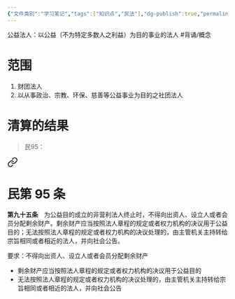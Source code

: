 ```yaml
---
{"文件类别":"学习笔记","tags":["知识点","民法"],"dg-publish":true,"permalink":"/学习笔记studyup/民法总论/公益法人/","dgPassFrontmatter":true,"created":"2024-10-27T13:47:54.511+08:00","updated":"2024-10-27T15:33:14.057+08:00"}
---
```


公益法人：以公益（不为特定多数人之利益）为目的事业的法人 #背诵/概念 
# 范围
1. 财团法人
2. 以从事政治、宗教、环保、慈善等公益事业为目的之社团法人
# 清算的结果
> 民95： 
<div class="transclusion internal-embed is-loaded"><a class="markdown-embed-link" href="////#t95" aria-label="Open link"><svg xmlns="http://www.w3.org/2000/svg" width="24" height="24" viewBox="0 0 24 24" fill="none" stroke="currentColor" stroke-width="2" stroke-linecap="round" stroke-linejoin="round" class="svg-icon lucide-link"><path d="M10 13a5 5 0 0 0 7.54.54l3-3a5 5 0 0 0-7.07-7.07l-1.72 1.71"></path><path d="M14 11a5 5 0 0 0-7.54-.54l-3 3a5 5 0 0 0 7.07 7.07l1.71-1.71"></path></svg></a><div class="markdown-embed">

<div class="markdown-embed-title">

# 民第 95 条

</div>


**第九十五条**　为公益目的成立的非营利法人终止时，不得向出资人、设立人或者会员分配剩余财产。剩余财产应当按照法人章程的规定或者权力机构的决议用于公益目的；无法按照法人章程的规定或者权力机构的决议处理的，由主管机关主持转给宗旨相同或者相近的法人，并向社会公告。 

</div></div>


要求：不得向出资人、设立人或者会员分配剩余财产
- 剩余财产应当按照法人章程的规定或者权力机构的决议用于公益目的
- 无法按照法人章程的规定或者权力机构的决议处理的，由主管机关主持转给宗旨相同或者相近的法人，并向社会公告